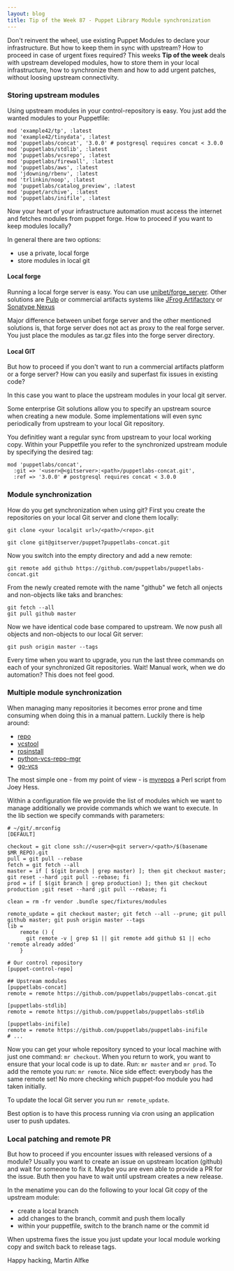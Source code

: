 ```yaml
---
layout: blog
title: Tip of the Week 87 - Puppet Library Module synchronization
---
```


Don't reinvent the wheel, use existing Puppet Modules to declare your infrastructure.
But how to keep them in sync with upstream?
How to proceed in case of urgent fixes required?
This weeks **Tip of the week** deals with upstream developed modules, how to store them in your local infrastructure, how to synchronize them and how to add urgent patches, without loosing upstream connectivity.

### Storing upstream modules

Using upstream modules in your control-repository is easy. You just add the wanted modules to your Puppetfile:

    mod 'example42/tp', :latest
    mod 'example42/tinydata', :latest
    mod 'puppetlabs/concat', '3.0.0' # postgresql requires concat < 3.0.0
    mod 'puppetlabs/stdlib', :latest
    mod 'puppetlabs/vcsrepo', :latest
    mod 'puppetlabs/firewall', :latest
    mod 'puppetlabs/aws', :latest
    mod 'jdowning/rbenv', :latest
    mod 'trlinkin/noop', :latest
    mod 'puppetlabs/catalog_preview', :latest
    mod 'puppet/archive', :latest
    mod 'puppetlabs/inifile', :latest

Now your heart of your infrastructure automation must access the internet and fetches modules from puppet forge.
How to proceed if you want to keep modules locally?

In general there are two options:

- use a private, local forge
- store modules in local git

#### Local forge

Running a local forge server is easy. You can use [unibet/forge_server](https://forge.puppet.com/unibet/forge_server). Other solutions are [Pulp](https://pulpproject.org/) or commercial artifacts systems like [JFrog Artifactory](https://jfrog.com/artifactory/) or [Sonatype Nexus](https://www.sonatype.com/nexus-repository-sonatype)

Major difference between unibet forge server and the other mentioned solutions is, that forge server does not act as proxy to the real forge server.
You just place the modules as tar.gz files into the forge server directory.

#### Local GIT

But how to proceed if you don't want to run a commercial artifacts platform or a forge server?
How can you easily and superfast fix issues in existing code?

In this case you want to place the upstream modules in your local git server.

Some enterprise Git solutions allow you to specify an upstream source when creating a new module. Some implementations will even sync periodically from upstream to your local Git repository.

You definitley want a regular sync from upstream to your local working copy.
Within your Puppetfile you refer to the synchronized upstream module by specifying the desired tag:

    mod 'puppetlabs/concat',
      :git => '<user>@<gitserver>:<path>/puppetlabs-concat.git',
      :ref => '3.0.0' # postgresql requires concat < 3.0.0

### Module synchronization

How do you get synchronization when using git?
First you create the repositories on your local Git server and clone them locally:

    git clone <your localgit url>/<path>/<repo>.git
    
    git clone git@gitserver/puppet7puppetlabs-concat.git

Now you switch into the empty directory and add a new remote:

    git remote add github https://github.com/puppetlabs/puppetlabs-concat.git

From the newly created remote with the name "github" we fetch all onjects and non-objects like taks and branches:

    git fetch --all
    git pull github master

Now we have identical code base compared to upstream. We now push all objects and non-objects to our local Git server:

    git push origin master --tags

Every time when you want to upgrade, you run the last three commands on each of your synchronized Git repositories.
Wait! Manual work, when we do automation? This does not feel good.

### Multiple module synchronization

When managing many repositories it becomes error prone and time consuming when doing this in a manual pattern.
Luckily there is help around:

- [repo](https://android.googlesource.com/tools/repo)
- [vcstool](https://github.com/dirk-thomas/vcstool)
- [rosinstall](https://github.com/vcstools/rosinstall)
- [python-vcs-repo-mgr](https://github.com/xolox/python-vcs-repo-mgr)
- [go-vcs](https://github.com/Masterminds/vcs)

The most simple one - from my point of view - is [myrepos](https://myrepos.branchable.com/) a Perl script from Joey Hess.

Within a configuration file we provide the list of modules which we want to manage additionally we provide commands which we want to execute. In the lib section we specify commands with parameters:

    # ~/git/.mrconfig
    [DEFAULT]

    checkout = git clone ssh://<user>@<git server>/<path>/$(basename $MR_REPO).git
    pull = git pull --rebase
    fetch = git fetch --all
    master = if [ $(git branch | grep master) ]; then git checkout master; git reset --hard ;git pull --rebase; fi
    prod = if [ $(git branch | grep production) ]; then git checkout production ;git reset --hard ;git pull --rebase; fi
    
    clean = rm -fr vendor .bundle spec/fixtures/modules
    
    remote_update = git checkout master; git fetch --all --prune; git pull github master; git push origin master --tags
    lib =
        remote () {
          git remote -v | grep $1 || git remote add github $1 || echo 'remote already added'
        }

    # Our control repository
    [puppet-control-repo]
    
    ## Upstream modules
    [puppetlabs-concat]
    remote = remote https://github.com/puppetlabs/puppetlabs-concat.git
    
    [puppetlabs-stdlib]
    remote = remote https://github.com/puppetlabs/puppetlabs-stdlib

    [puppetlabs-inifile]
    remote = remote https://github.com/puppetlabs/puppetlabs-inifile
    # ...

Now you can get your whole repository synced to your local machine with just one command: `mr checkout`.
When you return to work, you want to ensure that your local code is up to date. Run: `mr master` and `mr prod`.
To add the remote you run: `mr remote`. Nice side effect: everybody has the same remote set! No more checking which puppet-foo module you had taken initially.

To update the local Git server you run `mr remote_update`.

Best option is to have this process running via cron using an application user to push updates.

### Local patching and remote PR

But how to proceed if you encounter issues with released versions of a module?
Usually you want to create an issue on upstream location (github) and wait for someone to fix it.
Maybe you are even able to provide a PR for the issue.
Buth then you have to wait until upstream creates a new release.

In the menatime you can do the following to your local Git copy of the upstream module:

- create a local branch
- add changes to the branch, commit and push them locally
- within your puppetfile, switch to the branch name or the commit id

When upstrema fixes the issue you just update your local module working copy and switch back to release tags.

Happy hacking,
Martin Alfke